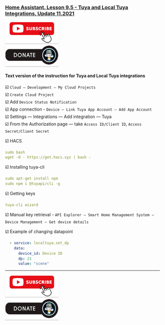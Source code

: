 ### [Home Assistant. Lesson 9.5 - Tuya and Local Tuya Integrations, Update 11.2021](https://youtu.be/RjlwAIPTk-4)

<a href="https://www.youtube.com/channel/UCcq9onYHbs6go3kDpfBoqhg?sub_confirmation=1" target="_blank"><img src="https://raw.githubusercontent.com/kvazis/library/master/img/subscribe.png" alt="Subscribe" style="height: 71px !important;width: 174px !important;box-shadow: 0px 3px 2px 0px rgba(190, 190, 190, 0.5) !important;-webkit-box-shadow: 0px 3px 2px 0px rgba(190, 190, 190, 0.5) !important;" ></a>     
<a href="http://kvazis.link/donate" target="_blank"><img src="https://raw.githubusercontent.com/kvazis/library/master/img/donate.png" alt="Donate" style="height: 71px !important;width: 174px !important;box-shadow: 0px 3px 2px 0px rgba(190, 190, 190, 0.5) !important;-webkit-box-shadow: 0px 3px 2px 0px rgba(190, 190, 190, 0.5) !important;" ></a>

#### Text version of the instruction for Tuya and Local Tuya integrations

:ballot_box_with_check: `Cloud — Development — My Cloud Projects`    
:ballot_box_with_check: `Create Cloud Project`    
:ballot_box_with_check: Add `Device Status Notification`    
:ballot_box_with_check: App connection - `Device — Link Tuya App Account — Add App Account`    
:ballot_box_with_check: Settings — Integrations — Add integration — Tuya     
:ballot_box_with_check: From the Authorization page — take `Access ID/Client ID`, `Access Secret/Client Secret`    

:ballot_box_with_check: HACS    

```yaml
sudo bash
wget -O - https://get.hacs.xyz | bash -
```

:ballot_box_with_check: Installing tuya-cli

```yaml
sudo apt-get install npm
sudo npm i @tuyapi/cli -g
```

:ballot_box_with_check: Getting keys

```yaml
tuya-cli wizard
```

:ballot_box_with_check: Manual key retrieval - `API Explorer — Smart Home Management System — Device Management — Get device details`

:ballot_box_with_check: Example of changing datapoint

```yaml
  - service: localtuya.set_dp
    data:
      device_id: Device ID
      dp: 21
      value: "scene"
```



____
<a href="https://www.youtube.com/channel/UCcq9onYHbs6go3kDpfBoqhg?sub_confirmation=1" target="_blank"><img src="https://raw.githubusercontent.com/kvazis/library/master/img/subscribe.png" alt="Subscribe" style="height: 71px !important;width: 174px !important;box-shadow: 0px 3px 2px 0px rgba(190, 190, 190, 0.5) !important;-webkit-box-shadow: 0px 3px 2px 0px rgba(190, 190, 190, 0.5) !important;" ></a>     
<a href="http://kvazis.link/donate" target="_blank"><img src="https://raw.githubusercontent.com/kvazis/library/master/img/donate.png" alt="Donate" style="height: 71px !important;width: 174px !important;box-shadow: 0px 3px 2px 0px rgba(190, 190, 190, 0.5) !important;-webkit-box-shadow: 0px 3px 2px 0px rgba(190, 190, 190, 0.5) !important;" ></a>
